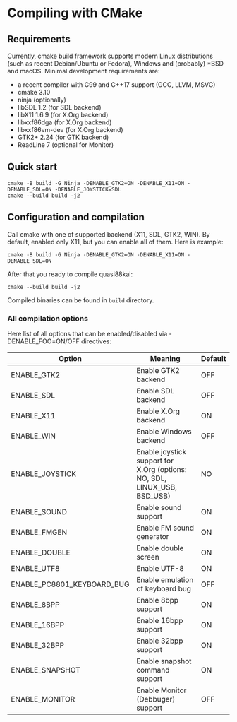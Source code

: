 # Compiling with CMake

## Requirements

Currently, cmake build framework supports modern Linux distributions (such as recent Debian/Ubuntu or Fedora), Windows
and (probably) *BSD and macOS. Minimal development requirements are:

* a recent compiler with C99 and C++17 support (GCC, LLVM, MSVC)
* cmake 3.10
* ninja (optionally)
* libSDL 1.2 (for SDL backend)
* libX11 1.6.9 (for X.Org backend)
* libxxf86dga (for X.Org backend)
* libxxf86vm-dev (for X.Org backend)
* GTK2+ 2.24 (for GTK backend)
* ReadLine 7 (optional for Monitor)

## Quick start

```
cmake -B build -G Ninja -DENABLE_GTK2=ON -DENABLE_X11=ON -DENABLE_SDL=ON -DENABLE_JOYSTICK=SDL
cmake --build build -j2
```

## Configuration and compilation

Call cmake with one of supported backend (X11, SDL, GTK2, WIN). By default, enabled only X11, but you can enable all of
them. Here is example:

```
cmake -B build -G Ninja -DENABLE_GTK2=ON -DENABLE_X11=ON -DENABLE_SDL=ON
```

After that you ready to compile quasi88kai:

```
cmake --build build -j2
```

Compiled binaries can be found in `build` directory.

### All compilation options

Here list of all options that can be enabled/disabled via -DENABLE_FOO=ON/OFF directives:

| Option                     | Meaning                           | Default |
|----------------------------|-----------------------------------|---------|
| ENABLE_GTK2                | Enable GTK2 backend               |     OFF |
| ENABLE_SDL                 | Enable SDL backend                |     OFF |
| ENABLE_X11                 | Enable X.Org backend              |      ON |
| ENABLE_WIN                 | Enable Windows backend            |     OFF |
| ENABLE_JOYSTICK            | Enable joystick support for X.Org (options: NO, SDL, LINUX_USB, BSD_USB) | NO |
| ENABLE_SOUND               | Enable sound support              |      ON |
| ENABLE_FMGEN               | Enable FM sound generator         |      ON |
| ENABLE_DOUBLE              | Enable double screen              |      ON |
| ENABLE_UTF8                | Enable UTF-8                      |      ON |
| ENABLE_PC8801_KEYBOARD_BUG | Enable emulation of keyboard bug  |     OFF |
| ENABLE_8BPP                | Enable 8bpp support               |      ON |
| ENABLE_16BPP               | Enable 16bpp support              |      ON |
| ENABLE_32BPP               | Enable 32bpp support              |      ON |
| ENABLE_SNAPSHOT            | Enable snapshot command support   |      ON |
| ENABLE_MONITOR             | Enable Monitor (Debbuger) support |     OFF |
